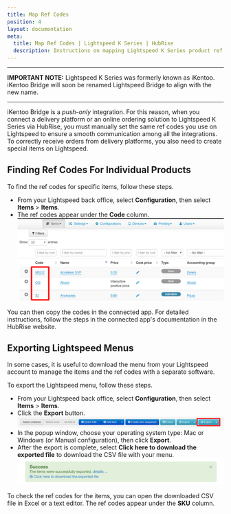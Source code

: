 ```yaml
---
title: Map Ref Codes
position: 4
layout: documentation
meta:
  title: Map Ref Codes | Lightspeed K Series | HubRise
  description: Instructions on mapping Lightspeed K Series product ref codes with other apps after connecting your EPOS with HubRise. Connect apps and synchronise your data.
---
```


---

**IMPORTANT NOTE:** Lightspeed K Series was formerly known as iKentoo. iKentoo Bridge will soon be renamed Lightspeed Bridge to align with the new name.

---

iKentoo Bridge is a _push-only_ integration. For this reason, when you connect a delivery platform or an online ordering solution to Lightspeed K Series via HubRise, you must manually set the same ref codes you use on Lightspeed to ensure a smooth communication among all the integrations.  
To correctly receive orders from delivery platforms, you also need to create special items on Lightspeed.

## Finding Ref Codes For Individual Products

To find the ref codes for specific items, follow these steps.

- From your Lightspeed back office, select **Configuration**, then select **Items** > **Items**.
- The ref codes appear under the **Code** column.
  ![](../images/007-en-integration-sku-codes.png)

You can then copy the codes in the connected app. For detailed instructions, follow the steps in the connected app's documentation in the HubRise website.

## Exporting Lightspeed Menus

In some cases, it is useful to download the menu from your Lightspeed account to manage the items and the ref codes with a separate software.

To export the Lightspeed menu, follow these steps.

- From your Lightspeed back office, select **Configuration**, then select **Items** > **Items**.
- Click the **Export** button.
  ![](../images/009-en-export-items.png)
- In the popup window, choose your operating system type: Mac or Windows (or Manual configuration), then click **Export**.
- After the export is complete, select **Click here to download the exported file** to download the CSV file with your menu.
  ![Download items CSV](../images/006-en-2x-download-items.png)

To check the ref codes for the items, you can open the downloaded CSV file in Excel or a text editor. The ref codes appear under the **SKU** column.
